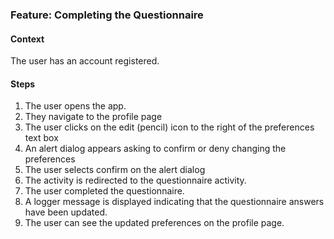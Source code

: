 ### Feature: Completing the Questionnaire


#### Context

The user has an account registered.

#### Steps

1. The user opens the app.
2. They navigate to the profile page
3. The user clicks on the edit (pencil) icon to the right of the preferences text box
4. An alert dialog appears asking to confirm or deny changing the preferences
5. The user selects confirm on the alert dialog
6. The activity is redirected to the questionnaire activity.
10. The user completed the questionnaire.
11. A logger message is displayed indicating that the questionnaire answers have been updated.
12. The user can see the updated preferences on the profile page.